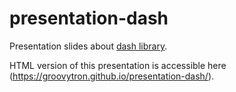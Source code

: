 # presentation-dash

Presentation slides about [dash library](https://github.com/plotly/dash).

HTML version of this presentation is accessible here
(<https://groovytron.github.io/presentation-dash/>).
